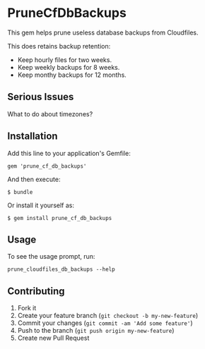 # PruneCfDbBackups

This gem helps prune useless database backups from Cloudfiles.

This does retains backup retention:

* Keep hourly files for two weeks.
* Keep weekly backups for 8 weeks.
* Keep monthy backups for 12 months.

## Serious Issues

What to do about timezones?

## Installation

Add this line to your application's Gemfile:

    gem 'prune_cf_db_backups'

And then execute:

    $ bundle

Or install it yourself as:

    $ gem install prune_cf_db_backups

## Usage

To see the usage prompt, run:

    prune_cloudfiles_db_backups --help


## Contributing

1. Fork it
2. Create your feature branch (`git checkout -b my-new-feature`)
3. Commit your changes (`git commit -am 'Add some feature'`)
4. Push to the branch (`git push origin my-new-feature`)
5. Create new Pull Request

